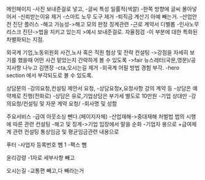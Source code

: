 메인페이지
-사진 보내준걸로 넣고,
-글씨 특성 일률적(색깔)
-한쪽 방향에 글씨 몰아넣어서
-신뢰받는이유 제거
-스마트 노무 도구 제거
-퇴직금 계산기 아예 빼는거.
-산업안전 진단 플러스
-해고 가능성->해고 모의 판정 징계관련
-근로 계약서 디벨롭 
-인사노무 리스크 진단->법을 지키고 있는지 >예시 보내준걸로. 자율점검
-이 부분에 대한 특화된 차별화되는 지점.


외국계 기업,노동위원회 사건,노사 혹은 직원 협상 및 전략 컨설팅
->강점을 자세히 보기를 했을때 어떤 사건 맡았는지 간략하게 볼 수 있도록
->fair 뉴스레터(국문,영문)/공지사항 나누고 김앤장
-cta,오시는길 제거
-외국계 어필 방법 경험 부각.
-hero section 에서 부각되도로 볼 수 있도록.

상담문의
-강의요청,컨설팅 제안서 요청,
-상담요청x,요청사항 강의 계약 등
-상담은 예약제로 진행(전화로)
-상담은 유로,기업상담은 부가세 별도로 10만원
-기업 상대만
-강의요청/컨설팅 및 자문 계약 요청/
-회사명 및 성함

주요서비스
-급여 아웃소싱 뺀다.(페이지자체)
-산업재해->중대재해 처벌법 법의 시행에 따른 관련 컨설팅
-해고 및 징계->기업 입장에서 말을 순화
-기업자 용으로
+급여체계 관련 컨설팅 통상임금 및 평균임금관련 내용으로 

푸터
-사업자 등록번호 뺌 1
-팩스 뺌

윤리강령
-1자로 세부사항 빼고

오시는길
-교통편 빼고,다 빼라는거

